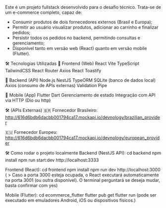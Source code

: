 Este é um projeto fullstack desenvolvido para o desafio técnico. Trata-se de um e-commerce completo, capaz de:

- Consumir produtos de dois fornecedores externos (Brasil e Europa);
- Permitir ao usuário visualizar produtos, adicionar ao carrinho e finalizar pedidos;
- Persistir todos os pedidos no backend, permitindo consultas e gerenciamento;
- Disponível tanto em versão web (React) quanto em versão mobile (Flutter).


🛠️ Tecnologias Utilizadas
🔹 Frontend (Web)
React
Vite
TypeScript
TailwindCSS
React Router
Axios
React Toastify

🔹 Backend (API)
Node.js
NestJS
TypeORM
SQLite (banco de dados local)
Axios (consumo de APIs externas)
Validation Pipe 

🔹 Mobile (App)
Flutter
Dart
Gerenciamento de estado 
Integração com API via HTTP (Dio ou http)


🛠️ (APIs Externas)
🇧🇷 Fornecedor Brasileiro:
http://616d6bdb6dacbb001794ca17.mockapi.io/devnology/brazilian_provider

🇪🇺 Fornecedor Europeu:
http://616d6bdb6dacbb001794ca17.mockapi.io/devnology/european_provider


🛠️ Como rodar o projeto localmente
Backend (NestJS API):
cd backend
npm install
npm run start:dev
http://localhost:3333

Frontend (React):
cd frontend
npm install
npm run dev
http://localhost:3000
( > Caso a porta 3000 esteja ocupada, o React executará automaticamente na porta 3001 (ou outra disponível). O terminal perguntará se deseja mudar, basta confirmar com yes)

Mobile (Flutter):
cd ecommerce_flutter
flutter pub get
flutter run
(pode ser executado em emuladores Android, iOS ou dispositivos físicos.)

